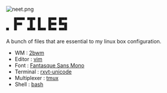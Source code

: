 ![neet.png](https://files.nerdypepper.me/W1.png)


```
   █▀▀▀ ▀█▀ █   █▀▀ █▀▀
   █▀▀   █  █   █▀▀ ▀▀█
▀  ▀    ▀▀▀ ▀▀▀ ▀▀▀ ▀▀▀
```


A bunch of files that are essential to my linux box configuration.

 - WM : [2bwm](https://wiki.archlinux.org/index.php/2bwm)
 - Editor : [vim](https://vim.org/)
 - Font : [Fantasque Sans Mono](https://github.com/belluzj/fantasque-sans)
 - Terminal : [rxvt-unicode](https://wiki.archlinux.org/index.php/rxvt-unicode)
 - Multiplexer : [tmux](https://github.com/tmux/tmux)
 - Shell : [bash](https://www.gnu.org/software/bash/)
